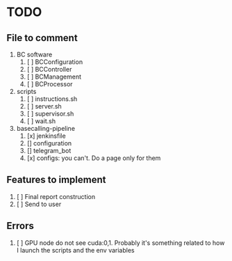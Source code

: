 # TODO
## File to comment
1. BC software
    1. [ ] BCConfiguration
    2. [ ] BCController
    3. [ ] BCManagement
    4. [ ] BCProcessor
2. scripts
    1. [ ] instructions.sh
    2. [ ] server.sh
    3. [ ] supervisor.sh
    4. [ ] wait.sh
3. basecalling-pipeline
   1. [x] jenkinsfile
   2. [] configuration
   3. [] telegram_bot
   4. [x] configs: you can't. Do a page only for them

## Features to implement
1. [ ] Final report construction
2. [ ] Send to user

## Errors 
1. [ ] GPU node do not see cuda:0,1. Probably it's something related to how I launch
the scripts and the env variables